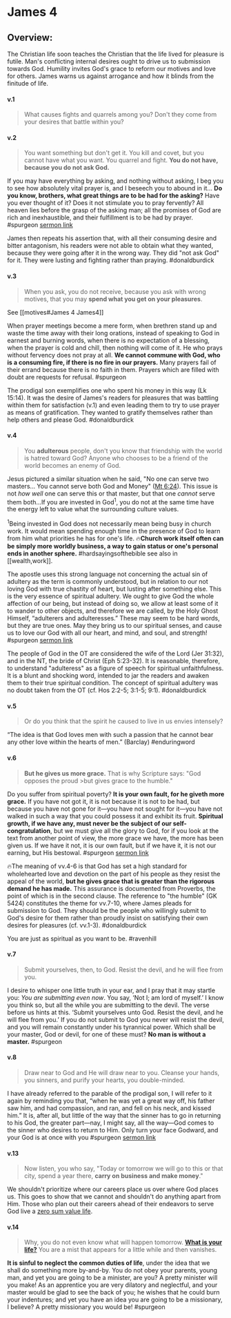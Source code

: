 # James 4

## Overview:
The Christian life soon teaches the Christian that the life lived for pleasure is futile. Man's conflicting internal desires ought to drive us to submission towards God. Humility invites God's grace to reform our motives and love for others. James warns us against arrogance and how it blinds from the finitude of life.


#### v.1
>What causes fights and quarrels among you? Don't they come from your desires that battle within you?

#### v.2
>You want something but don't get it. You kill and covet, but you cannot have what you want. You quarrel and fight. **You do not have, because you do not ask God.**

If you may have everything by asking, and nothing without asking, I beg you to see how absolutely vital prayer is, and I beseech you to abound in it… **Do you know, brothers, what great things are to be had for the asking?** Have you ever thought of it? Does it not stimulate you to pray fervently? All heaven lies before the grasp of the asking man; all the promises of God are rich and inexhaustible, and their fulfillment is to be had by prayer.
#spurgeon [sermon link](https://www.spurgeongems.org/sermon/chs1682.pdf)

James then repeats his assertion that, with all their consuming desire and bitter antagonism, his readers were not able to obtain what they wanted, because they were going after it in the wrong way. They did "not ask God" for it. They were lusting and fighting rather than praying.
#donaldburdick 

#### v.3
>When you ask, you do not receive, because you ask with wrong motives, that you may **spend what you get on your pleasures**.

See [[motives#James 4 James4]]

When prayer meetings become a mere form, when brethren stand up and waste the time away with their long orations, instead of speaking to God in earnest and burning words, when there is no expectation of a blessing, when the prayer is cold and chill, then nothing will come of it. He who prays without fervency does not pray at all. **We cannot commune with God, who is a consuming fire, if there is no fire in our prayers.** Many prayers fail of their errand because there is no faith in them. Prayers which are filled with doubt are requests for refusal.
#spurgeon 

The prodigal son exemplifies one who spent his money in this way (Lk 15:14). It was the desire of James's readers for pleasures that was battling within them for satisfaction (v.1) and even leading them to try to use prayer as means of gratification. They wanted to gratify themselves rather than help others and please God.
#donaldburdick 

#### v.4
>You **adulterous** people, don't you know that friendship with the world is hatred toward God? Anyone who chooses to be a friend of the world becomes an enemy of God.

Jesus pictured a similar situation when he said, "No one can serve two masters... You cannot serve both God and Money" ([Mt 6:24](Matthew6#v.24)). This issue is not *how well* one can serve this or that master, but that one *cannot* serve them both...If you are invested in God<sup>1</sup>, you do not at the same time have the energy left to value what the surrounding culture values.

<sup>1</sup>Being invested in God does not necessarily mean being busy in church work. It would mean spending enough time in the presence of God to learn from him what priorities he has for one's life. 🔥**Church work itself often can be simply more worldly business, a way to gain status or one's personal ends in another sphere.**
#hardsayingsofthebible see also in [[wealth,work]].

The apostle uses this strong language not concerning the actual sin of adultery as the term is commonly understood, but in relation to our not loving God with true chastity of heart, but lusting after something else. This is the very essence of spiritual adultery. We ought to give God the whole affection of our being, but instead of doing so, we allow at least some of it to wander to other objects, and therefore we are called, by the Holy Ghost Himself, “adulterers and adulteresses.” These may seem to be hard words, but they are true ones. May they bring us to our spiritual senses, and cause us to love our God with all our heart, and mind, and soul, and strength!
#spurgeon [sermon link](https://www.spurgeongems.org/sermon/chs2795.pdf)

The people of God in the OT are considered the wife of the Lord (Jer 31:32), and in the NT, the bride of Christ (Eph 5:23-32). It is reasonable, therefore, to understand "adulteress" as a figure of speech for spiritual unfaithfulness. It is a blunt and shocking word, intended to jar the readers and awaken them to their true spiritual condition. The concept of spiritual adultery was no doubt taken from the OT (cf. Hos 2:2-5; 3:1-5; 9:1).
#donaldburdick 

#### v.5
>Or do you think that the spirit he caused to live in us envies intensely?

“The idea is that God loves men with such a passion that he cannot bear any other love within the hearts of men.” (Barclay)
#enduringword 

#### v.6
>**But he gives us more grace.** That is why Scripture says:
>"God opposes the proud
	>but gives grace to the humble."

 Do you suffer from spiritual poverty? **It is your own fault, for he giveth more grace.** If you have not got it, it is not because it is not to be had, but because you have not gone for it—you have not sought for it—you have not walked in such a way that you could possess it and exhibit its fruit.
 **Spiritual growth, if we have any, must never be the subject of our self-congratulation**, but we must give all the glory to God, for if you look at the text from another point of view, the more grace we have, the more has been given us. If we have it not, it is our own fault, but if we have it, it is not our earning, but His bestowal.
 #spurgeon [sermon link](https://www.spurgeongems.org/sermon/chs3459.pdf)

🔥The meaning of vv.4-6 is that God has set a high standard for wholehearted love and devotion on the part of his people as they resist the appeal of the world, **but he gives grace that is greater than the rigorous demand he has made.** This assurance is documented from Proverbs, the point of which is in the second clause. The reference to "the humble" (GK 5424) constitutes the theme for vv.7-10, where James pleads for submission to God. They should be the people who willingly submit to God's desire for them rather than proudly insist on satisfying their own desires for pleasures (cf. vv.1-3).
#donaldburdick 

 You are just as spiritual as you want to be.
 #ravenhill

 

#### v.7
>Submit yourselves, then, to God. Resist the devil, and he will flee from you.

I desire to whisper one little truth in your ear, and I pray that it may startle you: _You are submitting even now_. You say, ‘Not I; am lord of myself.’ I know you think so, but all the while you are submitting to the devil. The verse before us hints at this. ‘Submit yourselves unto God. Resist the devil, and he will flee from you.’ If you do not submit to God you never will resist the devil, and you will remain constantly under his tyrannical power. Which shall be your master, God or devil, for one of these must? **No man is without a master.**
#spurgeon 

#### v.8
>Draw near to God and He will draw near to you. Cleanse your hands, you sinners, and purify your hearts, you double-minded.

I have already referred to the parable of the prodigal son, I will refer to it again by reminding you that, “when he was yet a great way off, his father saw him, and had compassion, and ran, and fell on his neck, and kissed him.” It is, after all, but little of the way that the sinner has to go in returning to his God, the greater part—nay, I might say, all the way—God comes to the sinner who desires to return to Him. Only turn your face Godward, and your God is at once with you
#spurgeon [sermon link](https://www.spurgeongems.org/sermon/chs2795.pdf)

#### v.13
>Now listen, you who say, "Today or tomorrow we will go to this or that city, spend a year there, **carry on business and make money**."

We shouldn't prioritize where our careers place us over where God places us. This goes to show that we cannot and shouldn't do anything apart from Him. Those who plan out their careers ahead of their endeavors to serve God live a [zero sum value life](https://www.youtube.com/watch?v=U2hiPxiuwNY).

#### v.14
>Why, you do not even know what will happen tomorrow. [**What is your life?**](https://www.youtube.com/watch?v=X1MjDOukSBI) You are a mist that appears for a little while and then vanishes.

**It is sinful to neglect the common duties of life**, under the idea that we shall do something more by-and-by. You do not obey your parents, young man, and yet you are going to be a minister, are you? A pretty minister will you make! As an apprentice you are very dilatory and neglectful, and your master would be glad to see the back of you; he wishes that he could burn your indentures; and yet you have an idea you are going to be a missionary, I believe? A pretty missionary you would be!
#spurgeon 
